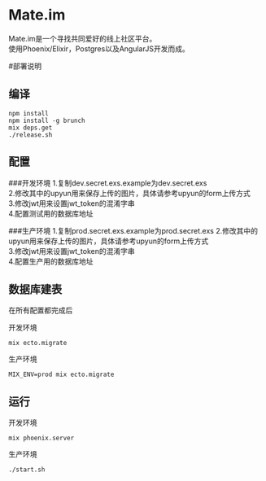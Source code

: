 # Mate.im

Mate.im是一个寻找共同爱好的线上社区平台。	
使用Phoenix/Elixir，Postgres以及AngularJS开发而成。

#部署说明

## 编译
	
	npm install
	npm install -g brunch
	mix deps.get
	./release.sh

## 配置
###开发环境
1.复制dev.secret.exs.example为dev.secret.exs	
2.修改其中的upyun用来保存上传的图片，具体请参考upyun的form上传方式	
3.修改jwt用来设置jwt_token的混淆字串	
4.配置测试用的数据库地址


###生产环境
1.复制prod.secret.exs.example为prod.secret.exs	
2.修改其中的upyun用来保存上传的图片，具体请参考upyun的form上传方式	
3.修改jwt用来设置jwt_token的混淆字串	
4.配置生产用的数据库地址
## 数据库建表
在所有配置都完成后

开发环境

	mix ecto.migrate

生产环境
	
	MIX_ENV=prod mix ecto.migrate

	
## 运行
开发环境
	
	mix phoenix.server

生产环境	

	./start.sh
